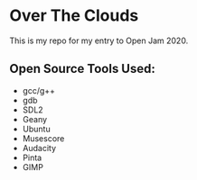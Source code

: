 # Over The Clouds

This is my repo for my entry to Open Jam 2020.

## Open Source Tools Used:
- gcc/g++
- gdb
- SDL2
- Geany
- Ubuntu
- Musescore
- Audacity
- Pinta
- GIMP

